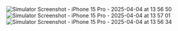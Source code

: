 ![Simulator Screenshot - iPhone 15 Pro - 2025-04-04 at 13 56 50](https://github.com/user-attachments/assets/343c71c5-c93a-44b9-a271-4d931c6c6349)
![Simulator Screenshot - iPhone 15 Pro - 2025-04-04 at 13 57 01](https://github.com/user-attachments/assets/c4eb5be1-b998-40dc-b786-8a1c5475864e)
![Simulator Screenshot - iPhone 15 Pro - 2025-04-04 at 13 56 34](https://github.com/user-attachments/assets/95ff0ffa-61c6-421d-833d-4af7336a946c)
